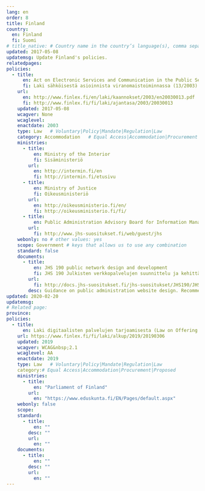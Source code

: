 ```yaml
---
lang: en
order: 8
title: Finland
country:
  en: Finland
  fi: Suomi
# title_native: # Country name in the country’s language(s), comma separated. For Switzerland: Schweiz, Suisse, Svizzera, Svizra
updated: 2017-05-08
updatemsg: Update Finland's policies.
relatedpages:
policies:
  - title:
      en: Act on Electronic Services and Communication in the Public Sector
      fi: Laki sähköisestä asioinnista viranomaistoiminnassa (13/2003)
    url:
      en: http://www.finlex.fi/en/laki/kaannokset/2003/en20030013.pdf
      fi: http://www.finlex.fi/fi/laki/ajantasa/2003/20030013
    updated: 2017-05-08
    wcagver: None
    wcaglevel:
    enactdate: 2003
    type: Law   # Voluntary|Policy|Mandate|Regulation|Law
    category: Accommodation   # Equal Access|Accommodation|Procurement|Proposed
    ministries:
      - title:
          en: Ministry of the Interior
          fi: Sisäministeriö
        url:
          en: http://intermin.fi/en
          fi: http://intermin.fi/etusivu
      - title:
          en: Ministry of Justice
          fi: Oikeusministeriö
        url:
          en: http://oikeusministerio.fi/en/
          fi: http://oikeusministerio.fi/fi/
      - title:
          en: Public Administration Advisory Board for Information Management
        url:
          fi: http://www.jhs-suositukset.fi/web/guest/jhs
    webonly: no # other values: yes
    scope: Government # keys that allows us to use any combination
    standard: false
    documents:
      - title:
          en: JHS 190 public network design and development
          fi: JHS 190 Julkisten verkkopalvelujen suunnittelu ja kehittäminen
        url:
          fi: http://docs.jhs-suositukset.fi/jhs-suositukset/JHS190/JHS190.html
        desc: Guidance on public administration website design. Recommends WCAG&nbsp;2.0 Level AA.
updated: 2020-02-20
updatemsg:
# Related page:
province: 
policies:
  - title:
      en: Laki digitaalisten palvelujen tarjoamisesta (Law on Offering Digital Services)
    url: https://www.finlex.fi/fi/laki/alkup/2019/20190306
    updated: 2019
    wcagver: WCAG&nbsp;2.1
    wcaglevel: AA
    enactdate: 2019
    type: Law   # Voluntary|Policy|Mandate|Regulation|Law
    category:# Equal Access|Accommodation|Procurement|Proposed
    ministries:
      - title:
          en: "Parliament of Finland"
        url:
          en: "https://www.eduskunta.fi/EN/Pages/default.aspx"
    webonly: false
    scope:
    standard:
      - title:
          en: ""
        desc: ""
        url:
          en: ""
    documents:
      - title:
          en: ""
        desc: ""
        url:
          en: ""
---
```

